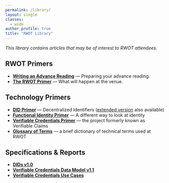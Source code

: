 ```yaml
---
permalink: /library/
layout: single
classes:
  - wide
author_profile: true
title: "RWOT Library"
---
```


_This library contains articles that may be of interest to RWOT attendees._

## RWOT Primers

* [**Writing an Advance Reading**](https://github.com/WebOfTrustInfo/rwot12-champagne/blob/master/advance-readings/advance-reading-primer.md) — Preparing your advance reading.
* [**The RWOT Primer**](https://github.com/WebOfTrustInfo/rwot12-champagne/blob/master/advance-readings/rwot-primer.md) — What will happen at the venue.

## Technology Primers

* [**DID Primer**](https://github.com/WebOfTrustInfo/rwot12-champagne/blob/master/advance-readings/did-primer.md) — Decentralized Identifiers ([extended version](https://github.com/WebOfTrustInfo/rwot12-champagne/blob/master/advance-readings/did-primer-extended.md) also available)
* [**Functional Identity Primer**](https://github.com/WebOfTrustInfo/rwot12-champagne/blob/master/advance-readings/functional-identity-primer.md) — A different way to look at identity
* [**Verifiable Credentials Primer**](https://github.com/WebOfTrustInfo/rwot12-champagne/blob/master/advance-readings/verifiable-credentials-primer.md) — the project formerly known as Verifiable Claims
* [**Glossary of Terms**](https://github.com/WebOfTrustInfo/rwot12-champagne/blob/master/advance-readings/glossary-primer.md) — a brief dictionary of technical terms used at RWOT

## Specifications & Reports

* [**DIDs v1.0**](https://w3c.github.io/did-core/)
* [**Verifiable Credentials Data Model v1.1**](https://w3c.github.io/vc-data-model/)
* [**Verifiable Credentials Use Cases**](https://w3c.github.io/vc-use-cases/)
